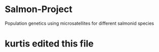 # Salmon-Project
Population genetics using microsatellites for different salmonid species

# kurtis edited this file